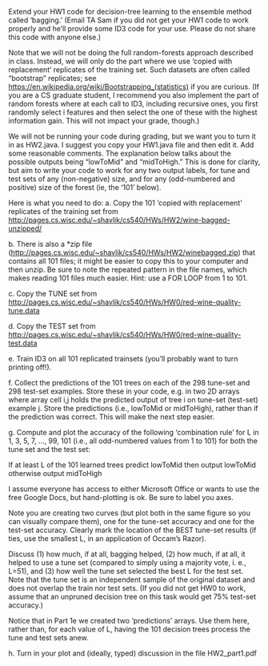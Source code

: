 Extend your HW1 code for decision-tree learning to the ensemble method called
‘bagging.’ (Email TA Sam if you did not get your HW1 code to work properly and he’ll
provide some ID3 code for your use. Please do not share this code with anyone else.)

Note that we will not be doing the full random-forests approach described in class. Instead,
we will only do the part where we use ‘copied with replacement’ replicates of the training
set. Such datasets are often called “bootstrap” replicates; see
https://en.wikipedia.org/wiki/Bootstrapping_(statistics) if you are curious. (If you are a CS
graduate student, I recommend you also implement the part of random forests where at each
call to ID3, including recursive ones, you first randomly select i features and then select the
one of these with the highest information gain. This will not impact your grade, though.)

We will not be running your code during grading, but we want you to turn it in as HW2.java.
I suggest you copy your HW1.java file and then edit it. Add some reasonable comments.
The explanation below talks about the possible outputs being “lowToMid” and
“midToHigh.” This is done for clarity, but aim to write your code to work for any two output
labels, for tune and test sets of any (non-negative) size, and for any (odd-numbered and
positive) size of the forest (ie, the ‘101’ below).

Here is what you need to do:
  a. Copy the 101 ‘copied with replacement’ replicates of the training set from
http://pages.cs.wisc.edu/~shavlik/cs540/HWs/HW2/wine-bagged-unzipped/

  b. There is also a *zip file (http://pages.cs.wisc.edu/~shavlik/cs540/HWs/HW2/winebagged.zip)
that contains all 101 files; it might be easier to copy this to your computer
and then unzip. Be sure to note the repeated pattern in the file names, which makes
reading 101 files much easier. Hint: use a FOR LOOP from 1 to 101.

  c. Copy the TUNE set from
http://pages.cs.wisc.edu/~shavlik/cs540/HWs/HW0/red-wine-quality-tune.data

  d. Copy the TEST set from
http://pages.cs.wisc.edu/~shavlik/cs540/HWs/HW0/red-wine-quality-test.data

  e. Train ID3 on all 101 replicated trainsets (you’ll probably want to turn printing off!).
  
  f. Collect the predictions of the 101 trees on each of the 298 tune-set and 298 test-set
examples. Store these in your code, e.g. in two 2D arrays where array cell i,j holds
the predicted output of tree i on tune-set (test-set) example j. Store the predictions
(i.e., lowToMid or midToHigh), rather than if the prediction was correct. This will
make the next step easier.

  g. Compute and plot the accuracy of the following ‘combination rule’ for L in 1, 3, 5, 7,
…, 99, 101 (i.e., all odd-numbered values from 1 to 101) for both the tune set and the
test set: 

If at least L of the 101 learned trees predict lowToMid then output lowToMid
otherwise output midToHigh

I assume everyone has access to either Microsoft Office or wants to use the free
Google Docs, but hand-plotting is ok. Be sure to label you axes.

Note you are creating two curves (but plot both in the same figure so you can visually
compare them), one for the tune-set accuracy and one for the test-set accuracy.
Clearly mark the location of the BEST tune-set results (if ties, use the smallest L, in
an application of Occam’s Razor).

Discuss (1) how much, if at all, bagging helped, (2) how much, if at all, it helped to
use a tune set (compared to simply using a majority vote, i. e., L=51), and (3) how
well the tune set selected the best L for the test set. Note that the tune set is an
independent sample of the original dataset and does not overlap the train nor test sets.
(If you did not get HW0 to work, assume that an unpruned decision tree on this task
would get 75% test-set accuracy.)

Notice that in Part 1e we created two ‘predictions’ arrays. Use them here, rather
than, for each value of L, having the 101 decision trees process the tune and test sets
anew.

  h. Turn in your plot and (ideally, typed) discussion in the file HW2_part1.pdf
